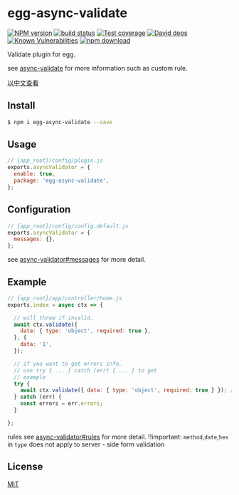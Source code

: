 # egg-async-validate

[![NPM version][npm-image]][npm-url]
[![build status][travis-image]][travis-url]
[![Test coverage][codecov-image]][codecov-url]
[![David deps][david-image]][david-url]
[![Known Vulnerabilities][snyk-image]][snyk-url]
[![npm download][download-image]][download-url]

[npm-image]: https://img.shields.io/npm/v/egg-async-validate.svg?style=flat-square
[npm-url]: https://npmjs.org/package/egg-async-validate
[travis-image]: https://img.shields.io/travis/eggjs/egg-async-validate.svg?style=flat-square
[travis-url]: https://travis-ci.org/eggjs/egg-async-validate
[codecov-image]: https://img.shields.io/codecov/c/github/eggjs/egg-async-validate.svg?style=flat-square
[codecov-url]: https://codecov.io/github/eggjs/egg-async-validate?branch=master
[david-image]: https://img.shields.io/david/eggjs/egg-async-validate.svg?style=flat-square
[david-url]: https://david-dm.org/eggjs/egg-async-validate
[snyk-image]: https://snyk.io/test/npm/egg-async-validate/badge.svg?style=flat-square
[snyk-url]: https://snyk.io/test/npm/egg-async-validate
[download-image]: https://img.shields.io/npm/dm/egg-async-validate.svg?style=flat-square
[download-url]: https://npmjs.org/package/egg-async-validate

Validate plugin for egg.

see [async-validate](https://github.com/yiminghe/async-validator) for more information such as custom rule.

[以中文查看](./README_zh-CN.md)


## Install

```bash
$ npm i egg-async-validate --save
```

## Usage

```js
// {app_root}/config/plugin.js
exports.asyncValidator = {
  enable: true,
  package: 'egg-async-validate',
};
```

## Configuration

```js
// {app_root}/config/config.default.js
exports.asyncValidator = {
  messages: {},
};
```

see [async-validator#messages](https://github.com/yiminghe/async-validator#messages) for more detail.

## Example

```js
// {app_root}/app/controller/home.js
exports.index = async ctx => {

  // will throw if invalid.
  await ctx.validate({
    data: { type: 'object', required: true },
  }, {
    data: '1',
  });

  // if you want to get errors info,
  // use try { ... } catch (err) { ... } to get
  // example
  try {
    await ctx.validate({ data: { type: 'object', required: true } }); // validate target, default to `this.request.body`
  } catch (err) {
    const errors = err.errors;
  }

};
```
rules see [async-validator#rules](https://github.com/yiminghe/async-validator#rules) for more detail.
!!important:  `method`,`date`,`hex` in `type` does not apply to server - side form validation

## License

[MIT](LICENSE)
